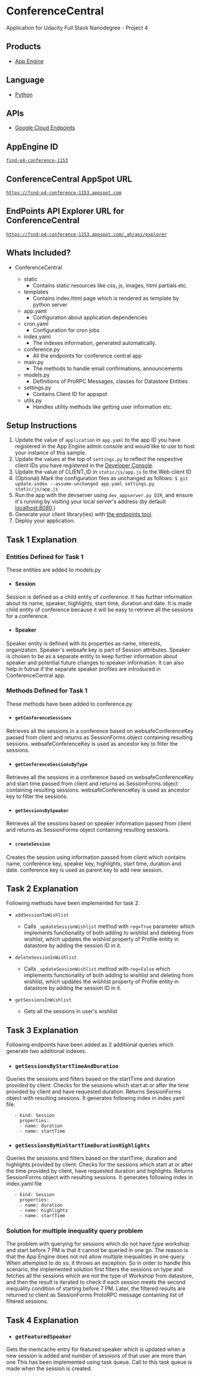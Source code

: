 # ConferenceCentral
Application for Udacity Full Stack Nanodegree - Project 4

## Products
- [App Engine][1]

## Language
- [Python][2]

## APIs
- [Google Cloud Endpoints][3]

## AppEngine ID
[`fsnd-p4-conference-1153`][5]

## ConferenceCentral AppSpot URL
[`https://fsnd-p4-conference-1153.appspot.com`][4]

## EndPoints API Explorer URL for ConferenceCentral
[`https://fsnd-p4-conference-1153.appspot.com/_ah/api/explorer`][5]

## Whats Included?

* ConferenceCentral

  * static
    * Contains static resources like css, js, images, html partials etc.
  * templates
    * Contains index.html page which is rendered as template by python server
  * app.yaml
    * Configuration about application dependencies
  * cron.yaml
    * Configuration for cron jobs
  * index.yaml
    * The indexes information, generated automatically.
  * conference.py
    * All the endpoints for conference central app
  * main.py
    * The methods to handle email confirmations, announcements
  * models.py
    * Definitions of ProRPC Messages, classes for Datastore Entities
  * settings.py
    * Contains Client ID for appspot
  * utils.py
    * Handles utility methods like getting user information etc.

## Setup Instructions
1. Update the value of `application` in `app.yaml` to the app ID you
   have registered in the App Engine admin console and would like to use to host
   your instance of this sample.
1. Update the values at the top of `settings.py` to
   reflect the respective client IDs you have registered in the
   [Developer Console][6].
1. Update the value of CLIENT_ID in `static/js/app.js` to the Web client ID
1. (Optional) Mark the configuration files as unchanged as follows:
   `$ git update-index --assume-unchanged app.yaml settings.py static/js/app.js`
1. Run the app with the devserver using `dev_appserver.py DIR`, and ensure it's running by visiting
   your local server's address (by default [localhost:8080][7].)
1. Generate your client library(ies) with [the endpoints tool][8].
1. Deploy your application.

## Task 1 Explanation
### Entities Defined for Task 1
These entities are added to models.py

* #### Session
Session is defined as a child entity of conference. It has further information about its name, speaker, highlights, start time, duration and date.
It is made child entity of conference because it will be easy to retrieve all the sessions for a conference.

* #### Speaker
Speaker entity is defined with its properties as name, interests, organization. Speaker's websafe key is part of Session attributes.
Speaker is chosen to be as a separate entity to keep further information about speaker and potential future changes to speaker information. It can also help in futrue if the separate speaker profiles are introduced in ConferenceCentral app.

### Methods Defined for Task 1
These methods have been added to conference.py

* #### `getConferenceSessions`
Retrieves all the sessions in a conference based on websafeConferenceKey passed from client and returns as SessionForms object containing resulting sessions. websafeConferenceKey is used as ancestor key to filter the sessions.

* #### `getConferenceSessionsByType`
Retrieves all the sessions in a conference based on websafeConferenceKey and start time passed from client and returns as SessionForms object containing resulting sessions. websafeConferenceKey is used as ancestor key to filter the sessions.

* #### `getSessionsBySpeaker`
Retrieves all the sessions based on speaker information passed from client and returns as SessionForms object containing resulting sessions.

* #### `createSession`
Creates the session using information passed from client which contains name, conference key, speaker key, highlights, start time, duration and date. conference key is used as parent key to add new session.

## Task 2 Explanation
Following methods have been implemented for task 2.
* `addSessionToWishlist`
  * Calls `_updateSessionWishlist` method with `reg=True` parameter which implements functionality of both adding to wishlist and deleting from wishlist, which updates the wishlist property of Profile entity in datastore by adding the session ID in it.

* `deleteSessionInWishlist`
  * Calls `_updateSessionWishlist` method with `reg=False` which implements functionality of both adding to wishlist and deleting from wishlist, which updates the wishlist property of Profile entity in datastore by adding the session ID in it.

* `getSessionsInWishlist`
  * Gets all the sessions in user's wishlist

## Task 3 Explanation
Following endpoints have been added as 2 additional queries which generate two additional indexes.

* ### `getSessionsByStartTimeAndDuration`
Queries the sessions and filters based on the startTime and duration provided by client. Checks for the sessions which start at or after the time provided by client and have requested duration. Returns SessionForms object with resulting sessions.
It generates following index in index.yaml file.
```
   - kind: Session
     properties:
     - name: duration
     - name: startTime
```
* ### `getSessionsByMinStartTimeDurationHighlights`
Queries the sessions and filters based on the startTime, duration and highlights provided by client. Checks for the sessions which start at or after the time provided by client, have requested duration and highlights. Returns SessionForms object with resulting sessions.
It generates following index in index.yaml file
```
   - kind: Session
     properties:
     - name: duration
     - name: highlights
     - name: startTime
```

### Solution for multiple inequality query problem
The problem with querying for sessions which do not have type workshop and start before 7 PM is that it cannot be queried in one go. The reason is that the App Engine does not not allow multiple inequalities in one query. When attempted to do so, it throws an exception.
So in order to handle this scenario, the implemented solution first filters the sessions on type and fetches all the sessions which are not the type of Workshop from datastore, and then the result is iterated to check if each session meets the second inequality condition of starting before 7 PM. Later, the filtered results are returned to client as SessionForms ProtoRPC message containing list of filtered sessions.

## Task 4 Explanation
* ### `getFeaturedSpeaker`
Gets the memcache entry for featured speaker which is updated when a new session is added and number of sessions of that user are more than one
This has been implemented using task queue. Call to this task queue is made when the session is created.

[1]: https://developers.google.com/appengine
[2]: http://python.org
[3]: https://developers.google.com/appengine/docs/python/endpoints/
[4]: https://fsnd-p4-conference-1153.appspot.com
[5]: https://fsnd-p4-conference-1153.appspot.com/_ah/api/explorer
[6]: https://console.developers.google.com/
[7]: https://localhost:8080/
[8]: https://developers.google.com/appengine/docs/python/endpoints/endpoints_tool
